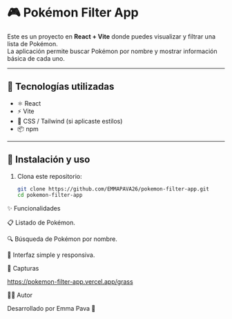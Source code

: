 # 🎮 Pokémon Filter App

Este es un proyecto en **React + Vite** donde puedes visualizar y filtrar una lista de Pokémon.  
La aplicación permite buscar Pokémon por nombre y mostrar información básica de cada uno.

---

## 🚀 Tecnologías utilizadas

- ⚛️ React  
- ⚡ Vite  
- 🎨 CSS / Tailwind (si aplicaste estilos)  
- 📦 npm  

---

## 📂 Instalación y uso

1. Clona este repositorio:
   ```bash
   git clone https://github.com/EMMAPAVA26/pokemon-filter-app.git
   cd pokemon-filter-app

✨ Funcionalidades

📋 Listado de Pokémon.

🔍 Búsqueda de Pokémon por nombre.

🎨 Interfaz simple y responsiva.

📸 Capturas

https://pokemon-filter-app.vercel.app/grass


👩‍💻 Autor

Desarrollado por Emma Pava
 💜

